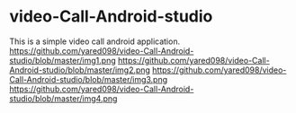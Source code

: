 # video-Call-Android-studio
This is a simple video call android application.
https://github.com/yared098/video-Call-Android-studio/blob/master/img1.png
https://github.com/yared098/video-Call-Android-studio/blob/master/img2.png
https://github.com/yared098/video-Call-Android-studio/blob/master/img3.png
https://github.com/yared098/video-Call-Android-studio/blob/master/img4.png
